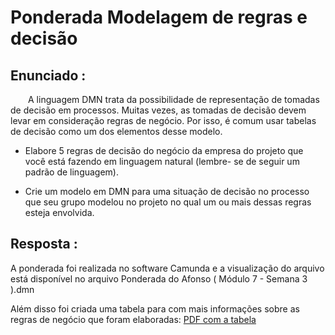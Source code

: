 # Ponderada Modelagem de regras e decisão 

## Enunciado :

&emsp;&emsp;A linguagem DMN trata da possibilidade de representação de tomadas de decisão em processos. Muitas vezes, as tomadas de decisão devem levar em consideração regras de negócio. Por isso, é comum usar tabelas de decisão como um dos elementos desse modelo.

- Elabore 5 regras de decisão do negócio da empresa do projeto que você está fazendo em linguagem natural (lembre- se de seguir um padrão de linguagem).

- Crie um modelo em DMN para uma situação de decisão no processo que seu grupo modelou no projeto no qual um ou mais dessas regras esteja envolvida.

## Resposta :

A ponderada foi realizada no software Camunda e a visualização do arquivo está disponível no arquivo Ponderada do Afonso ( Módulo 7 - Semana 3 ).dmn

Além disso foi criada uma tabela para com mais informações sobre as regras de negócio que foram elaboradas: [ PDF com a tabela ](tabela_detalhada.pdf)

